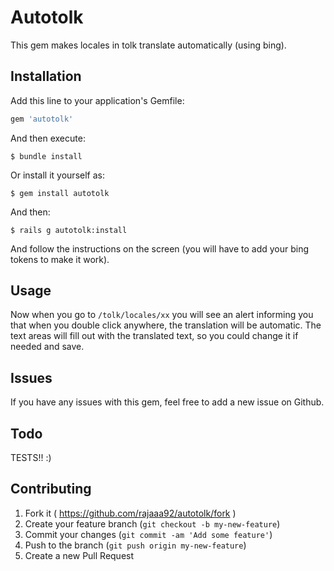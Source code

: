 # Autotolk

This gem makes locales in tolk translate automatically (using bing).

## Installation

Add this line to your application's Gemfile:

```ruby
gem 'autotolk'
```

And then execute:

    $ bundle install

Or install it yourself as:

    $ gem install autotolk

And then:

    $ rails g autotolk:install

And follow the instructions on the screen (you will have to add your bing tokens to make it work).

## Usage

Now when you go to `/tolk/locales/xx` you will see an alert informing you that when you double click anywhere, the translation will be automatic. The text areas will fill out with the translated text, so you could change it if needed and save.

## Issues

If you have any issues with this gem, feel free to add a new issue on Github.

## Todo

TESTS!! :)

## Contributing

1. Fork it ( https://github.com/rajaaa92/autotolk/fork )
2. Create your feature branch (`git checkout -b my-new-feature`)
3. Commit your changes (`git commit -am 'Add some feature'`)
4. Push to the branch (`git push origin my-new-feature`)
5. Create a new Pull Request
